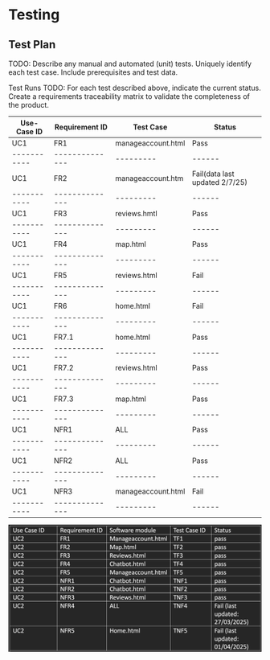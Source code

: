 # Testing

## Test Plan
TODO: Describe any manual and automated (unit) tests. Uniquely identify each test case. Include prerequisites and test data.

Test Runs
TODO: For each test described above, indicate the current status. 
Create a requirements traceability matrix to validate the completeness of the product.

| Use-Case ID | Requirement ID | Test Case | Status |
| ----------- | -------------- | --------- | ------ |
| UC1         | FR1            | manageaccount.html|Pass|
| ----------- | -------------- | --------- | ------ |
| UC1         | FR2            | manageaccount.htm|Fail(data last updated 2/7/25)|
| ----------- | -------------- | --------- | ------ |
| UC1         | FR3            | reviews.hmtl|Pass|
| ----------- | -------------- | --------- | ------ |
| UC1         | FR4            | map.html|Pass|
| ----------- | -------------- | --------- | ------ |
| UC1         | FR5            | reviews.html| Fail |
| ----------- | -------------- | --------- | ------ |
| UC1         | FR6            | home.html | Fail |
| ----------- | -------------- | --------- | ------ |
| UC1         | FR7.1            | home.html | Pass |
| ----------- | -------------- | --------- | ------ |
| UC1         | FR7.2            | reviews.html | Pass |
| ----------- | -------------- | --------- | ------ |
| UC1         | FR7.3            | map.html | Pass |
| ----------- | -------------- | --------- | ------ |
| UC1         | NFR1             | ALL | Pass |
| ----------- | -------------- | --------- | ------ |
| UC1         | NFR2             | ALL | Pass |
| ----------- | -------------- | --------- | ------ |
| UC1         | NFR3             | manageaccount.html| Fail|
| ----------- | -------------- | --------- | ------ |


![Insert your test case table here](images/testcasee1.png)
